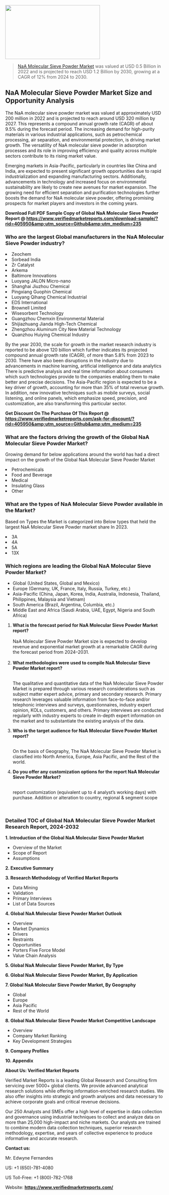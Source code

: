 <img src="https://ffe5etoiles.com/wp-content/uploads/2024/12/MST1-300x171.png" alt="" width="300" height="171" class="alignnone size-medium wp-image-20088" /><blockquote><p><p><a href="https://www.verifiedmarketreports.com/download-sample/?rid=405950&utm_source=Github&utm_medium=235" target="_blank">NaA Molecular Sieve Powder Market</a> was valued at USD 0.5 Billion in 2022 and is projected to reach USD 1.2 Billion by 2030, growing at a CAGR of 12% from 2024 to 2030.</p></blockquote><p><h2>NaA Molecular Sieve Powder Market Size and Opportunity Analysis</h2> <p>The NaA molecular sieve powder market was valued at approximately USD 200 million in 2022 and is projected to reach around USD 320 million by 2027. This represents a compound annual growth rate (CAGR) of about 9.5% during the forecast period. The increasing demand for high-purity materials in various industrial applications, such as petrochemical processing, air separation, and environmental protection, is driving market growth. The versatility of NaA molecular sieve powder in adsorption processes and its role in improving efficiency and quality across multiple sectors contribute to its rising market value.</p> <p>Emerging markets in Asia-Pacific, particularly in countries like China and India, are expected to present significant growth opportunities due to rapid industrialization and expanding manufacturing sectors. Additionally, advancements in technology and increased focus on environmental sustainability are likely to create new avenues for market expansion. The growing need for efficient separation and purification technologies further boosts the demand for NaA molecular sieve powder, offering promising prospects for market players and investors in the coming years.</p> </p><p class=""><strong>Download Full PDF Sample Copy of Global NaA Molecular Sieve Powder Report @ <a href="https://www.verifiedmarketreports.com/download-sample/?rid=405950&amp;utm_source=Github&amp;utm_medium=235" target="_blank">https://www.verifiedmarketreports.com/download-sample/?rid=405950&amp;utm_source=Github&amp;utm_medium=235</a></strong></p><h3 id="" class="">Who are the largest Global manufacturers in the NaA Molecular Sieve Powder industry?</h3><p><li>Zeochem</li><li> Sorbead India</li><li> Zr Catalyst</li><li> Arkema</li><li> Baltimore Innovations</li><li> Luoyang JALON Micro-nano</li><li> Shanghai Jiuzhou Chemical</li><li> Pingxiang Guophin Chemical</li><li> Luoyang Qihang Chemical Industrial</li><li> EDS International</li><li> Brownell Limited</li><li> Wisesorbent Technology</li><li> Guangzhou Chemxin Environmental Material</li><li> Shijiazhuang Jianda High-Tech Chemical</li><li> Zhengzhou Aluminum City New Material Technology</li><li> Quanzhou Huiying Chemical Industry</li></p><div class=""><div class="" dir="" data-message-author-role="" data-message-id="" data-message-model-slug=""><div class=""><div class=""><div class=""><div class="" dir="" data-message-author-role="" data-message-id="" data-message-model-slug=""><div class=""><div class=""><p>By the year 2030, the scale for growth in the market research industry is reported to be above 120 billion which further indicates its projected compound annual growth rate (CAGR), of more than 5.8% from 2023 to 2030. There have also been disruptions in the industry due to advancements in machine learning, artificial intelligence and data analytics There is predictive analysis and real time information about consumers which such technologies provide to the companies enabling them to make better and precise decisions. The Asia-Pacific region is expected to be a key driver of growth, accounting for more than 35% of total revenue growth. In addition, new innovative techniques such as mobile surveys, social listening, and online panels, which emphasize speed, precision, and customization, are also transforming this particular sector.</p><p><strong>Get Discount On The Purchase Of This Report @&nbsp; <a href="https://www.verifiedmarketreports.com/ask-for-discount/?rid=405950&amp;utm_source=Github&amp;utm_medium=235" target="_blank">https://www.verifiedmarketreports.com/ask-for-discount/?rid=405950&amp;utm_source=Github&amp;utm_medium=235</a></strong></p></div></div></div></div></div></div></div></div><h3 id="" class="">What are the factors driving the growth of the Global NaA Molecular Sieve Powder Market?</h3><p id="" class="">Growing demand for below applications around the world has had a direct impact on the growth of the Global NaA Molecular Sieve Powder Market</p><p id="" class=""><li>Petrochemicals</li><li> Food and Beverage</li><li> Medical</li><li> Insulating Glass</li><li> Other</li></p><h3 id="" class="">What are the types of NaA Molecular Sieve Powder available in the Market?</h3><p id="" class="">Based on Types the Market is categorized into Below types that held the largest NaA Molecular Sieve Powder market share In 2023.</p><p id="" class=""><li>3A</li><li> 4A</li><li> 5A</li><li> 13X</li></p><h3 id="" class="">Which regions are leading the Global NaA Molecular Sieve Powder Market?</h3><ul><li>Global (United States, Global and Mexico)</li><li>Europe (Germany, UK, France, Italy, Russia, Turkey, etc.)</li><li>Asia-Pacific (China, Japan, Korea, India, Australia, Indonesia, Thailand, Philippines, Malaysia and Vietnam)</li><li>South America (Brazil, Argentina, Columbia, etc.)</li><li>Middle East and Africa (Saudi Arabia, UAE, Egypt, Nigeria and South Africa)</li></ul><p><ol><li><strong>What is the forecast period for NaA Molecular Sieve Powder Market report?<br /></strong><br /><span data-sheets-root="1" data-sheets-value="{&quot;1&quot;:2,&quot;2&quot;:&quot;XXXX size is expected to develop revenue and exponential market growth at a remarkable CAGR during the forecast period from 2024&ndash;2030.&quot;}" data-sheets-userformat="{&quot;2&quot;:12674,&quot;4&quot;:{&quot;1&quot;:2,&quot;2&quot;:16776960},&quot;10&quot;:2,&quot;11&quot;:0,&quot;15&quot;:&quot;Arial&quot;,&quot;16&quot;:12}">NaA Molecular Sieve Powder Market size is expected to develop revenue and exponential market growth at a remarkable CAGR during the forecast period from 2024&ndash;2031.</span><br /><br /></li><li><strong>What methodologies were used to compile NaA Molecular Sieve Powder Market report?<br /><br /></strong><p>The qualitative and quantitative data of the&nbsp;NaA Molecular Sieve Powder Market is prepared through various research considerations such as subject matter expert advice, primary and secondary research. Primary research leverages valuable information from face-to-face and/or telephonic interviews and surveys, questionnaires, industry expert opinion, KOLs, customers, and others. Primary interviews are conducted regularly with industry experts to create in-depth expert information on the market and to substantiate the existing analysis of the data.&nbsp;</p></li><li><strong>Who is the target audience for NaA Molecular Sieve Powder Market report?<br /><br /></strong><p>On the basis of Geography, The&nbsp;NaA Molecular Sieve Powder Market is classified into North America, Europe, Asia Pacific, and the Rest of the world.</p></li><li><strong>Do you offer any customization options for the report NaA Molecular Sieve Powder Market?<br /><br /></strong><p>report customization (equivalent up to 4 analyst&rsquo;s working days) with purchase. Addition or alteration to country, regional &amp; segment scope</p><p>&nbsp;</p></li></ol></p><h3 id="" class="">Detailed TOC of Global NaA Molecular Sieve Powder Market Research Report, 2024-2032</h3><p id="" class=""><strong>1. Introduction of the Global NaA Molecular Sieve Powder Market</strong></p><ul><li>Overview of the Market</li><li>Scope of Report</li><li>Assumptions</li></ul><p id="" class=""><strong>2. Executive Summary</strong></p><p id="" class=""><strong>3. Research Methodology of&nbsp;Verified Market Reports</strong></p><ul><li>Data Mining</li><li>Validation</li><li>Primary Interviews</li><li>List of Data Sources</li></ul><p id="" class=""><strong>4. Global NaA Molecular Sieve Powder Market Outlook</strong></p><ul><li>Overview</li><li>Market Dynamics</li><li>Drivers</li><li>Restraints</li><li>Opportunities</li><li>Porters Five Force Model</li><li>Value Chain Analysis</li></ul><p id="" class=""><strong>5. Global NaA Molecular Sieve Powder Market, By&nbsp;Type</strong></p><p id="" class=""><strong>6. Global NaA Molecular Sieve Powder Market, By Application</strong></p><p id="" class=""><strong>7. Global NaA Molecular Sieve Powder Market, By Geography</strong></p><ul><li>Global</li><li>Europe</li><li>Asia Pacific</li><li>Rest of the World</li></ul><p id="" class=""><strong>8. Global NaA Molecular Sieve Powder Market Competitive Landscape</strong></p><ul><li>Overview</li><li>Company Market Ranking</li><li>Key Development Strategies</li></ul><p id="" class=""><strong>9. Company Profiles</strong></p><p id="" class=""><strong>10. Appendix</strong></p><p id="" class=""><strong>About Us: Verified Market Reports</strong></p><p id="" class="">Verified Market Reports is a leading Global Research and Consulting firm servicing over 5000+ global clients. We provide advanced analytical research solutions while offering information-enriched research studies. We also offer insights into strategic and growth analyses and data necessary to achieve corporate goals and critical revenue decisions.</p><p id="" class="">Our 250 Analysts and SMEs offer a high level of expertise in data collection and governance using industrial techniques to collect and analyze data on more than 25,000 high-impact and niche markets. Our analysts are trained to combine modern data collection techniques, superior research methodology, expertise, and years of collective experience to produce informative and accurate research.</p><p id="" class=""><strong>Contact us:</strong></p><p id="" class="">Mr. Edwyne Fernandes</p><p id="" class="">US: +1 (650)-781-4080</p><p id="" class="">US Toll-Free: +1 (800)-782-1768</p><p id="" class="">Website: <a target="" data-test-app-aware-link=""><strong>https://www.verifiedmarketreports.com/</strong></a></p>
